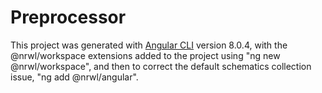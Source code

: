 # Preprocessor

This project was generated with [Angular CLI](https://github.com/angular/angular-cli) version 8.0.4, with the @nrwl/workspace extensions added to the project using "ng new @nrwl/workspace", and then to correct the default schematics collection issue, "ng add @nrwl/angular". 
